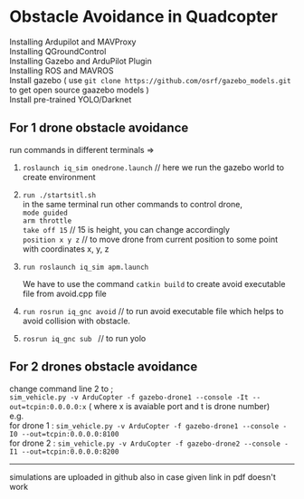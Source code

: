 # Obstacle Avoidance in Quadcopter

Installing Ardupilot and MAVProxy  
Installing QGroundControl  
Installing Gazebo and ArduPilot Plugin  
Installing ROS and MAVROS  
Install gazebo  ( use `git clone https://github.com/osrf/gazebo_models.git` to get open source gaazebo models )  
Install pre-trained YOLO/Darknet  
  
##  For 1 drone obstacle avoidance   
run commands in different terminals =>  

1) `roslaunch iq_sim onedrone.launch`  //  here we run the gazebo world to create environment  
2) `run ./startsitl.sh`  
    in the same terminal run other commands to control drone,  
    `mode guided`  
    `arm throttle`  
    `take off 15`    // 15 is height, you can change accordingly  
    `position x y z`  // to move drone from current position to some point with coordinates x, y, z
3) `run roslaunch iq_sim apm.launch`  
    
    We have to use the command `catkin build` to create avoid executable file from avoid.cpp file
4) `run rosrun iq_gnc avoid`   // to run avoid executable file which helps to avoid collision with obstacle.    
5) `rosrun iq_gnc sub ` // to run yolo
  
##  For 2 drones obstacle avoidance  

change command line 2 to ;  
`sim_vehicle.py -v ArduCopter -f gazebo-drone1 --console -It --out=tcpin:0.0.0.0:x` ( where x is avaiable port and t is drone number)  
e.g.  
for drone 1 : `sim_vehicle.py -v ArduCopter -f gazebo-drone1 --console -I0 --out=tcpin:0.0.0.0:8100 `  
for drone 2 : `sim_vehicle.py -v ArduCopter -f gazebo-drone2 --console -I1 --out=tcpin:0.0.0.0:8200 `


--------------------------------------------------------------------------------------------------------------------------------------------------------------------
simulations are uploaded in github also in case given link in pdf doesn't work
